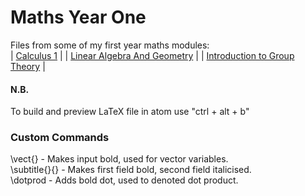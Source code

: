 # Maths Year One #

Files from some of my first year maths modules: <br />
| [Calculus 1](https://github.com/dajhutchinson/MathsY1/tree/master/Calculus1) |
| [Linear Algebra And Geometry](https://github.com/dajhutchinson/MathsY1/tree/master/LinearAlgebraAndGeometry) |
| [Introduction to Group Theory](https://github.com/dajhutchinson/MathsY1/tree/master/GroupTheory/Notes) |

#### N.B. ####
To build and preview LaTeX file in atom use
	"ctrl + alt + b"

### Custom Commands ###
\vect{} - Makes input bold, used for vector variables. <br />
\subtitle{}{} - Makes first field bold, second field italicised. <br />
\dotprod - Adds bold dot, used to denoted dot product. <br />
